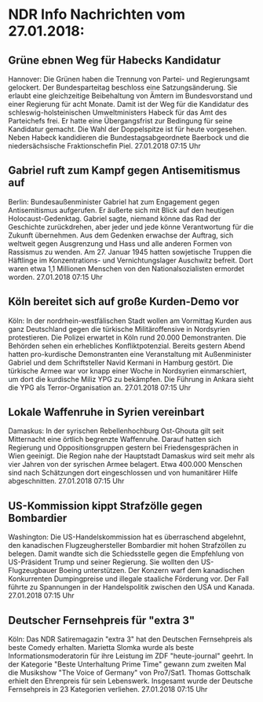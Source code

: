 # NDR Info Nachrichten vom 27.01.2018:


## Grüne ebnen Weg für Habecks Kandidatur
Hannover:       Die Grünen haben die Trennung von Partei- und Regierungsamt gelockert. Der Bundesparteitag beschloss eine Satzungsänderung. Sie erlaubt eine gleichzeitige Beibehaltung von Ämtern im Bundesvorstand und einer Regierung für acht Monate. Damit ist der Weg für die Kandidatur des schleswig-holsteinischen Umweltministers Habeck für das Amt des Parteichefs frei. Er hatte eine Übergangsfrist zur Bedingung für seine Kandidatur gemacht. Die Wahl der Doppelspitze ist für heute vorgesehen. Neben Habeck kandidieren die Bundestagsabgeordnete Baerbock und die niedersächsische Fraktionschefin Piel. 27.01.2018 07:15 Uhr 

## Gabriel ruft zum Kampf gegen Antisemitismus auf
Berlin:      Bundesaußenminister Gabriel hat zum Engagement gegen Antisemitismus aufgerufen. Er äußerte sich mit Blick auf den heutigen Holocaust-Gedenktag. Gabriel sagte, niemand könne das Rad der Geschichte zurückdrehen, aber jeder und jede könne Verantwortung für die Zukunft übernehmen. Aus dem Gedenken erwachse der Auftrag, sich weltweit gegen Ausgrenzung und Hass und alle anderen Formen von Rassismus zu wenden. Am 27. Januar 1945 hatten sowjetische Truppen die Häftlinge im Konzentrations- und Vernichtungslager Auschwitz befreit. Dort waren etwa 1,1 Millionen Menschen von den Nationalsozialisten ermordet worden. 27.01.2018 07:15 Uhr 

## Köln bereitet sich auf große Kurden-Demo vor
Köln: In der nordrhein-westfälischen Stadt wollen am Vormittag Kurden aus ganz Deutschland gegen die türkische Militäroffensive in Nordsyrien protestieren. Die Polizei erwartet in Köln rund 20.000 Demonstranten. Die Behörden sehen ein erhebliches Konfliktpotenzial. Bereits gestern Abend hatten pro-kurdische Demonstranten eine Veranstaltung mit Außenminister Gabriel und dem Schriftsteller Navid Kermani in Hamburg gestört. Die türkische Armee war vor knapp einer Woche in Nordsyrien einmarschiert, um dort die kurdische Miliz YPG zu bekämpfen. Die Führung in Ankara sieht die YPG als Terror-Organisation an. 27.01.2018 07:15 Uhr 

## Lokale Waffenruhe in Syrien vereinbart
Damaskus: In der syrischen Rebellenhochburg Ost-Ghouta gilt seit Mitternacht eine örtlich begrenzte Waffenruhe. Darauf hatten sich Regierung und Oppositionsgruppen gestern bei Friedensgesprächen in Wien geeinigt. Die Region nahe der Hauptstadt Damaskus wird seit mehr als vier Jahren von der syrischen Armee belagert. Etwa 400.000 Menschen sind nach Schätzungen dort eingeschlossen und von humanitärer Hilfe abgeschnitten. 27.01.2018 07:15 Uhr 

## US-Kommission kippt Strafzölle gegen Bombardier
Washington: Die US-Handelskommission hat es überraschend abgelehnt, den kanadischen Flugzeughersteller Bombardier mit hohen Strafzöllen zu belegen. Damit wandte sich die Schiedsstelle gegen die Empfehlung von US-Präsident Trump und seiner Regierung. Sie wollten den US-Flugzeugbauer Boeing unterstützen. Der Konzern warf dem kanadischen Konkurrenten Dumpingpreise und illegale staaliche Förderung vor. Der Fall führte zu Spannungen in der Handelspolitik zwischen den USA und Kanada. 27.01.2018 07:15 Uhr 

## Deutscher Fernsehpreis für "extra 3"
Köln: Das NDR Satiremagazin  "extra 3" hat den Deutschen Fernsehpreis als beste Comedy erhalten. Marietta Slomka wurde als beste Informationsmoderatorin für ihre Leistung im ZDF "heute-journal" geehrt. In der Kategorie "Beste Unterhaltung Prime Time" gewann zum zweiten Mal die Musikshow "The Voice of Germany" von Pro7/Sat1. Thomas Gottschalk erhielt den Ehrenpreis für sein Lebenswerk. Insgesamt wurde der Deutsche Fernsehpreis in 23 Kategorien verliehen. 27.01.2018 07:15 Uhr 
